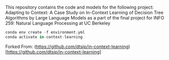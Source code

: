 This repository contains the code and models for the following project:
Adapting to Context: A Case Study on In-Context Learning of Decision Tree Algorithms by Large Language Models as a part of the final project for INFO 259: Natural Language Processing at UC Berkeley 


```python
conda env create -f environment.yml
conda activate in-context-learning
```


Forked From: 
(https://github.com/dtsip/in-context-learning)[https://github.com/dtsip/in-context-learning]
